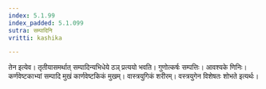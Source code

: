 ```yaml
---
index: 5.1.99
index_padded: 5.1.099
sutra: सम्पादिनि
vritti: kashika

---
```

तेन इत्येव। तृतीयासमर्थात् सम्पादिन्यभिधेये ठञ् प्रत्ययो भवति। गुणोत्कर्षः सम्पत्तिः। आवश्यके णिनिः। कर्णवेष्टकाभ्यां सम्पादि मुखं कार्णवेष्टकिकं मुखम्। वास्त्रयुगिकं शरीरम्। वस्त्रयुगेन विशेषतः शोभते इत्यर्थः।